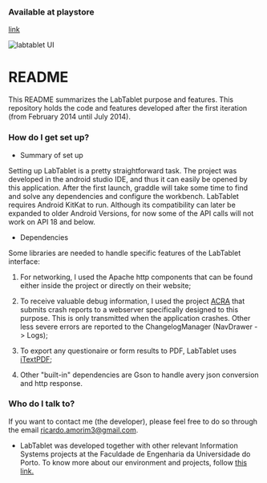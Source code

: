 
### Available at playstore ### 

[link](https://play.google.com/store/apps/details?id=pt.up.fe.beta.labtablet)

![labtablet UI](https://raw.githubusercontent.com/feup-infolab/labtablet/master/labtablet.png "LabTablet UI")

# README #

This README summarizes the LabTablet purpose and features. This repository holds the code and features developed after the first iteration (from February 2014 until July 2014).

### How do I get set up? ###

* Summary of set up

Setting up LabTablet is a pretty straightforward task. The project was developed in the android studio IDE, and thus it can easily be opened by this application. After the first launch, graddle will take some time to find and solve any dependencies and configure the workbench. LabTablet requires Android KitKat to run. Although its compatibility can later be expanded to older Android Versions, for now some of the API calls will not work on API 18 and below.

* Dependencies

Some libraries are needed to handle specific features of the LabTablet interface:

1. For networking, I used the Apache http components that can be found either inside the project or directly on their website;

2. To receive valuable debug information, I used the project [ACRA](https://code.google.com/p/acra/) that submits crash reports to a webserver specifically designed to this purpose. This is only transmitted when the application crashes. Other less severe errors are reported to the ChangelogManager (NavDrawer -> Logs);

3. To export any questionaire or form results to PDF, LabTablet uses [iTextPDF](http://itextpdf.com/);

4. Other "built-in" dependencies are Gson to handle avery json conversion and http response.

### Who do I talk to? ###

If you want to contact me (the developer), please feel free to do so through the email ricardo.amorim3@gmail.com.

* LabTablet was developed together with other relevant Information Systems projects at the Faculdade de Engenharia da Universidade do Porto. To know more about our environment and projects, follow [this link.](http://dendro.fe.up.pt/)
